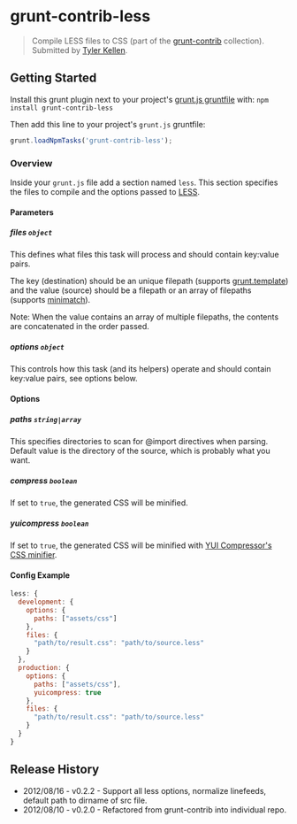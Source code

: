 # grunt-contrib-less
> Compile LESS files to CSS (part of the [grunt-contrib](https://github.com/gruntjs/grunt-contrib) collection).  Submitted by [Tyler Kellen](https://github.com/tkellen).

## Getting Started
Install this grunt plugin next to your project's [grunt.js gruntfile][getting_started] with: `npm install grunt-contrib-less`

Then add this line to your project's `grunt.js` gruntfile:

```javascript
grunt.loadNpmTasks('grunt-contrib-less');
```

[grunt]: https://github.com/cowboy/grunt
[getting_started]: https://github.com/cowboy/grunt/blob/master/docs/getting_started.md

### Overview

Inside your `grunt.js` file add a section named `less`. This section specifies the files to compile and the options passed to [LESS](http://lesscss.org/#-server-side-usage).

#### Parameters

##### files ```object```

This defines what files this task will process and should contain key:value pairs.

The key (destination) should be an unique filepath (supports [grunt.template](https://github.com/cowboy/grunt/blob/master/docs/api_template.md)) and the value (source) should be a filepath or an array of filepaths (supports [minimatch](https://github.com/isaacs/minimatch)).

Note: When the value contains an array of multiple filepaths, the contents are concatenated in the order passed.

##### options ```object```

This controls how this task (and its helpers) operate and should contain key:value pairs, see options below.

#### Options

##### paths ```string|array```

This specifies directories to scan for @import directives when parsing. Default value is the directory of the source, which is probably what you want.

##### compress ```boolean```

If set to `true`, the generated CSS will be minified.

##### yuicompress ```boolean```

If set to `true`, the generated CSS will be minified with [YUI Compressor's CSS minifier](http://developer.yahoo.com/yui/compressor/css.html).

#### Config Example

``` javascript
less: {
  development: {
    options: {
      paths: ["assets/css"]
    },
    files: {
      "path/to/result.css": "path/to/source.less"
    }
  },
  production: {
    options: {
      paths: ["assets/css"],
      yuicompress: true
    },
    files: {
      "path/to/result.css": "path/to/source.less"
    }
  }
}
```

## Release History

* 2012/08/16 - v0.2.2 - Support all less options, normalize linefeeds, default path to dirname of src file.
* 2012/08/10 - v0.2.0 - Refactored from grunt-contrib into individual repo.
